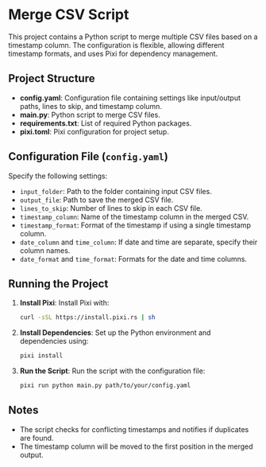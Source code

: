 
# Merge CSV Script

This project contains a Python script to merge multiple CSV files based on a timestamp column. The configuration is flexible, allowing different timestamp formats, and uses Pixi for dependency management.

## Project Structure
- **config.yaml**: Configuration file containing settings like input/output paths, lines to skip, and timestamp column.
- **main.py**: Python script to merge CSV files.
- **requirements.txt**: List of required Python packages.
- **pixi.toml**: Pixi configuration for project setup.

## Configuration File (`config.yaml`)
Specify the following settings:
- `input_folder`: Path to the folder containing input CSV files.
- `output_file`: Path to save the merged CSV file.
- `lines_to_skip`: Number of lines to skip in each CSV file.
- `timestamp_column`: Name of the timestamp column in the merged CSV.
- `timestamp_format`: Format of the timestamp if using a single timestamp column.
- `date_column` and `time_column`: If date and time are separate, specify their column names.
- `date_format` and `time_format`: Formats for the date and time columns.

## Running the Project
1. **Install Pixi**: Install Pixi with:
   ```sh
   curl -sSL https://install.pixi.rs | sh
   ```

2. **Install Dependencies**: Set up the Python environment and dependencies using:
   ```sh
   pixi install
   ```

3. **Run the Script**: Run the script with the configuration file:
   ```sh
   pixi run python main.py path/to/your/config.yaml
   ```

## Notes
- The script checks for conflicting timestamps and notifies if duplicates are found.
- The timestamp column will be moved to the first position in the merged output.
